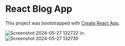 # React Blog App

This project was bootstrapped with [Create React App](https://github.com/facebook/create-react-app).





![Screenshot 2024-05-27 132722](https://github.com/Maxmedcodes/dojo-blog/assets/70708155/8b064d5a-c22f-469b-93f6-5e98ea73ded7)
\n
<br>
![Screenshot 2024-05-27 132730](https://github.com/Maxmedcodes/dojo-blog/assets/70708155/034c621c-5fc5-4cbd-bf60-8df6fdf0c7bb)
